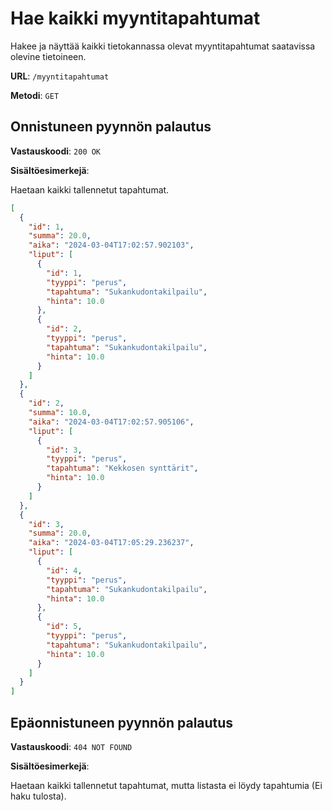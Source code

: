 # Hae kaikki myyntitapahtumat

Hakee ja näyttää kaikki tietokannassa olevat myyntitapahtumat saatavissa olevine tietoineen.

**URL**: `/myyntitapahtumat`

**Metodi**: `GET`

## Onnistuneen pyynnön palautus

**Vastauskoodi**: `200 OK`

**Sisältöesimerkejä**:

Haetaan kaikki tallennetut tapahtumat.

```json
[
  {
    "id": 1,
    "summa": 20.0,
    "aika": "2024-03-04T17:02:57.902103",
    "liput": [
      {
        "id": 1,
        "tyyppi": "perus",
        "tapahtuma": "Sukankudontakilpailu",
        "hinta": 10.0
      },
      {
        "id": 2,
        "tyyppi": "perus",
        "tapahtuma": "Sukankudontakilpailu",
        "hinta": 10.0
      }
    ]
  },
  {
    "id": 2,
    "summa": 10.0,
    "aika": "2024-03-04T17:02:57.905106",
    "liput": [
      {
        "id": 3,
        "tyyppi": "perus",
        "tapahtuma": "Kekkosen synttärit",
        "hinta": 10.0
      }
    ]
  },
  {
    "id": 3,
    "summa": 20.0,
    "aika": "2024-03-04T17:05:29.236237",
    "liput": [
      {
        "id": 4,
        "tyyppi": "perus",
        "tapahtuma": "Sukankudontakilpailu",
        "hinta": 10.0
      },
      {
        "id": 5,
        "tyyppi": "perus",
        "tapahtuma": "Sukankudontakilpailu",
        "hinta": 10.0
      }
    ]
  }
]
```

## Epäonnistuneen pyynnön palautus

**Vastauskoodi**: `404 NOT FOUND`

**Sisältöesimerkejä**:

Haetaan kaikki tallennetut tapahtumat, mutta listasta ei löydy tapahtumia (Ei haku tulosta).

```json

```

